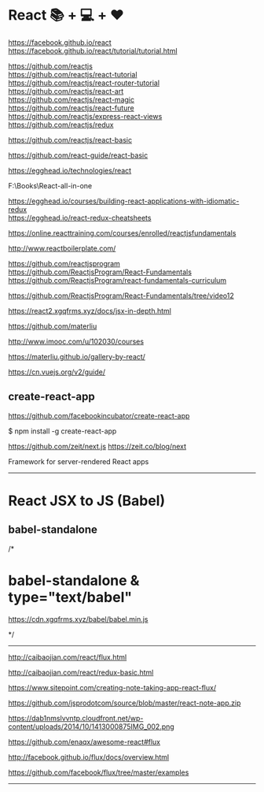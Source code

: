 # React  📚 + 💻 + ❤  

https://facebook.github.io/react  
https://facebook.github.io/react/tutorial/tutorial.html  

https://github.com/reactjs  
https://github.com/reactjs/react-tutorial  
https://github.com/reactjs/react-router-tutorial  
https://github.com/reactjs/react-art  
https://github.com/reactjs/react-magic  
https://github.com/reactjs/react-future  
https://github.com/reactjs/express-react-views  
https://github.com/reactjs/redux  


https://github.com/reactjs/react-basic  

https://github.com/react-guide/react-basic  



https://egghead.io/technologies/react





F:\Books\React-all-in-one  


https://egghead.io/courses/building-react-applications-with-idiomatic-redux  
https://egghead.io/react-redux-cheatsheets  



https://online.reacttraining.com/courses/enrolled/reactjsfundamentals  

http://www.reactboilerplate.com/  

https://github.com/reactjsprogram  
https://github.com/ReactjsProgram/React-Fundamentals  
https://github.com/ReactjsProgram/react-fundamentals-curriculum  

https://github.com/ReactjsProgram/React-Fundamentals/tree/video12  





https://react2.xgqfrms.xyz/docs/jsx-in-depth.html 



https://github.com/materliu   

http://www.imooc.com/u/102030/courses  

https://materliu.github.io/gallery-by-react/   





https://cn.vuejs.org/v2/guide/



## create-react-app


https://github.com/facebookincubator/create-react-app



$ npm install -g create-react-app




https://github.com/zeit/next.js
https://zeit.co/blog/next

Framework for server-rendered React apps


*******************************************************************************

# React JSX to JS (Babel)

## babel-standalone

/*

# babel-standalone & type="text/babel" 

https://cdn.xgqfrms.xyz/babel/babel.min.js

*/

*******************************************************************************

http://caibaojian.com/react/flux.html

http://caibaojian.com/react/redux-basic.html



https://www.sitepoint.com/creating-note-taking-app-react-flux/

https://github.com/jsprodotcom/source/blob/master/react-note-app.zip

https://dab1nmslvvntp.cloudfront.net/wp-content/uploads/2014/10/1413000875IMG_002.png






https://github.com/enaqx/awesome-react#flux


http://facebook.github.io/flux/docs/overview.html

https://github.com/facebook/flux/tree/master/examples


*******************************************************************************
